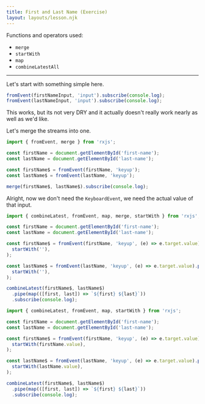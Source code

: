 ```yaml
---
title: First and Last Name (Exercise)
layout: layouts/lesson.njk
---
```


Functions and operators used:

- `merge`
- `startWith`
- `map`
- `combineLatestAll`

---

Let's start with something simple here.

```js
fromEvent(firstNameInput, 'input').subscribe(console.log);
fromEvent(lastNameInput, 'input').subscribe(console.log);
```

This works, but its not very DRY and it actually doesn't really work nearly as well as we'd like.

Let's merge the streams into one.

```js
import { fromEvent, merge } from 'rxjs';

const firstName = document.getElementById('first-name');
const lastName = document.getElementById('last-name');

const firstName$ = fromEvent(firstName, 'keyup');
const lastName$ = fromEvent(lastName, 'keyup');

merge(firstName$, lastName$).subscribe(console.log);
```

Alright, now we don't need the `KeyboardEvent`, we need the actual value of that input.

```js
import { combineLatest, fromEvent, map, merge, startWith } from 'rxjs';

const firstName = document.getElementById('first-name');
const lastName = document.getElementById('last-name');

const firstName$ = fromEvent(firstName, 'keyup', (e) => e.target.value).pipe(
  startWith(''),
);

const lastName$ = fromEvent(lastName, 'keyup', (e) => e.target.value).pipe(
  startWith(''),
);

combineLatest(firstName$, lastName$)
  .pipe(map(([first, last]) => `${first} ${last}`))
  .subscribe(console.log);
```

```js
import { combineLatest, fromEvent, map, startWith } from 'rxjs';

const firstName = document.getElementById('first-name');
const lastName = document.getElementById('last-name');

const firstName$ = fromEvent(firstName, 'keyup', (e) => e.target.value).pipe(
  startWith(firstName.value),
);

const lastName$ = fromEvent(lastName, 'keyup', (e) => e.target.value).pipe(
  startWith(lastName.value),
);

combineLatest(firstName$, lastName$)
  .pipe(map(([first, last]) => `${first} ${last}`))
  .subscribe(console.log);
```

